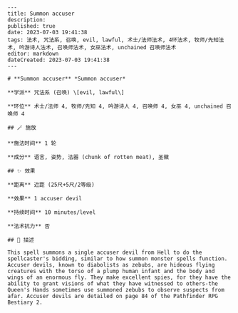 
    ---
    title: Summon accuser
    description: 
    published: true
    date: 2023-07-03 19:41:38
    tags: 法术, 咒法系, 召唤, evil, lawful, 术士/法师法术, 4环法术, 牧师/先知法术, 吟游诗人法术, 召唤师法术, 女巫法术, unchained 召唤师法术
    editor: markdown
    dateCreated: 2023-07-03 19:41:38
    ---

    # **Summon accuser** *Summon accuser*

    **学派** 咒法系 (召唤) \[evil, lawful\] 

    **环位** 术士/法师 4, 牧师/先知 4, 吟游诗人 4, 召唤师 4, 女巫 4, unchained 召唤师 4

    ## 🪄 施放

    **施法时间** 1 轮

    **成分** 语言, 姿势, 法器 (chunk of rotten meat), 圣徽

    ## ✨ 效果  

    **距离** 近距 (25尺+5尺/2等级) 

    **效果** 1 accuser devil 

    **持续时间** 10 minutes/level 

    **法术抗力** 否

    ## 📖 描述

    This spell summons a single accuser devil from Hell to do the spellcaster's bidding, similar to how summon monster spells function. Accuser devils, known to diabolists as zebubs, are hideous flying creatures with the torso of a plump human infant and the body and wings of an enormous fly. They make excellent spies, for they have the ability to grant visions of what they have witnessed to others-the Queen's Hands sometimes use summoned zebubs to observe suspects from afar. Accuser devils are detailed on page 84 of the Pathfinder RPG Bestiary 2.
    